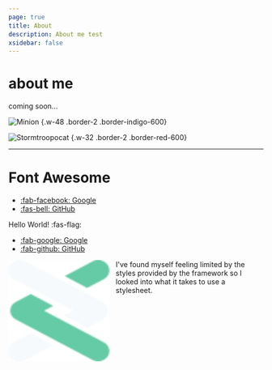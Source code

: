 ```yaml
---
page: true
title: About
description: About me test
xsidebar: false
---
```

# about me
coming soon...

![Minion](https://octodex.github.com/images/minion.png)
{.w-48 .border-2 .border-indigo-600}

![Stormtroopocat](https://octodex.github.com/images/stormtroopocat.jpg "The Stormtroopocat")
{.w-32 .border-2 .border-red-600}

---
# Font Awesome

- [:fab-facebook: Google](https://www.google.com/)
- [:fas-bell: GitHub](https://github.com/)

Hello World! :fas-flag:

- [:fab-google: Google](https://www.google.com/)
- [:fab-github: GitHub](https://github.com/)


<div class="flex flex-col sm:flex-row items-center mt-10">
  <img src="./images/logoIcon.svg" alt="Vite package logo" width="200" height="200" style="float: left; margin-right: 12px;" />
  <p class="italic text-gray-500">
    I've found myself feeling limited by the styles provided by the framework so I looked into what it takes to use a stylesheet.
  </p>
</div>




